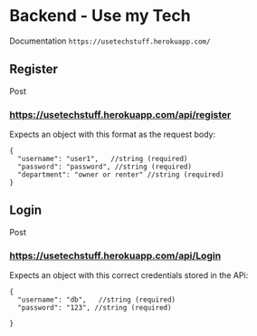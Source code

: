 # Backend - Use my Tech

Documentation
`https://usetechstuff.herokuapp.com/`

## Register


Post 
### https://usetechstuff.herokuapp.com/api/register

Expects an object with this format as the request body:

```
{
  "username": "user1",   //string (required)
  "password": "password", //string (required)
  "department": "owner or renter" //string (required)
}
```

## Login


Post 
### https://usetechstuff.herokuapp.com/api/Login

Expects an object with this correct credentials stored in the APi:

```
{
  "username": "db",   //string (required)
  "password": "123", //string (required)

}
```